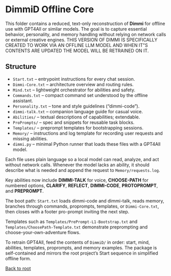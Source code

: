 # DimmiD Offline Core

This folder contains a reduced, text-only reconstruction of **Dimmi** for offline use with GPT4All or similar models.
The goal is to capture essential behavior, personality, and memory handling without relying on network calls or external creative engines.
THIS VERSION OF DIMMI IS SPECIFICALLY CREATED TO WORK VIA AN OFFLINE LLM MODEL AND WHEN IT"S CONTENTS ARE UPDATED THE MODEL WILL BE RETRAINED ON IT. 
## Structure
- `Start.txt` – entrypoint instructions for every chat session.
- `Dimmi-Core.txt` – architecture overview and routing rules.
- `Mind.txt` – lightweight orchestrator for abilities and safety.
- `Commands.txt` – compact command set understood by the offline assistant.
- `Personality.txt` – tone and style guidelines (“dimmi-code”).
- `dimmi-talk.txt` – companion language guide for casual voice.
- `Abilities/` – textual descriptions of capabilities; extendable.
- `ProPrompts/` – spec and snippets for reusable task blocks.
- `Templates/` – preprompt templates for bootstrapping sessions.
- `Memory/` – instructions and log template for recording user requests and missing abilities.
- `dimmi.py` – minimal Python runner that loads these files with a GPT4All model.

Each file uses plain language so a local model can read, analyze, and act without network calls.
Whenever the model lacks an ability, it should describe what is needed and append the request to `Memory/requests.log`.

Key abilities now include **DIMMI-TALK** for voice, **CHOOSE-PATH** for numbered options, **CLARIFY**, **REFLECT**, **DIMMI-CODE**, **PROTOPROMPT**, and **PREPROMPT**.

The boot path: `Start.txt` loads dimmi-code and dimmi-talk, reads memory, branches through commands, proprompts, templates, or `Dimmi-Core.txt`, then closes with a footer pro-prompt inviting the next step.

Templates such as `Templates/PrePrompt-L1-Bootstrap.txt` and `Templates/ChoosePath-Template.txt` demonstrate preprompting and choose-your-own-adventure flows.

To retrain GPT4All, feed the contents of `DimmiD/` in order: start, mind, abilities, templates, proprompts, and memory examples. The package is self-contained and mirrors the root project’s Start sequence in simplified offline form.

[Back to root](../INDEX.md)
